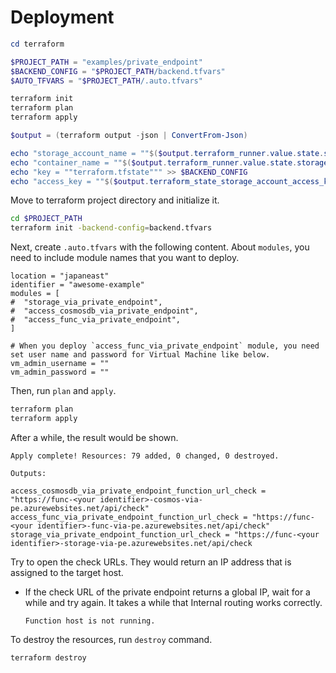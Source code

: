 # Deployment

```powershell
cd terraform

$PROJECT_PATH = "examples/private_endpoint"
$BACKEND_CONFIG = "$PROJECT_PATH/backend.tfvars"
$AUTO_TFVARS = "$PROJECT_PATH/.auto.tfvars"

terraform init
terraform plan
terraform apply

$output = (terraform output -json | ConvertFrom-Json)

echo "storage_account_name = ""$($output.terraform_runner.value.state.storage_account.name)""" >> $BACKEND_CONFIG
echo "container_name = ""$($output.terraform_runner.value.state.storage_account.container_name)""" >> $BACKEND_CONFIG
echo "key = ""terraform.tfstate""" >> $BACKEND_CONFIG
echo "access_key = ""$($output.terraform_state_storage_account_access_key)""" >> $BACKEND_CONFIG
```

Move to terraform project directory and initialize it.

```bash
cd $PROJECT_PATH
terraform init -backend-config=backend.tfvars
```

Next, create `.auto.tfvars` with the following content. About `modules`, you need to include module names that you want to deploy.

```hcl
location = "japaneast"
identifier = "awesome-example"
modules = [
#  "storage_via_private_endpoint",
#  "access_cosmosdb_via_private_endpoint",
#  "access_func_via_private_endpoint",
]

# When you deploy `access_func_via_private_endpoint` module, you need set user name and password for Virtual Machine like below.
vm_admin_username = ""
vm_admin_password = ""
```

Then, run `plan` and `apply`.

```bash
terraform plan
terraform apply
```

After a while, the result would be shown.

```
Apply complete! Resources: 79 added, 0 changed, 0 destroyed.

Outputs:

access_cosmosdb_via_private_endpoint_function_url_check = "https://func-<your identifier>-cosmos-via-pe.azurewebsites.net/api/check"
access_func_via_private_endpoint_function_url_check = "https://func-<your identifier>-func-via-pe.azurewebsites.net/api/check"
storage_via_private_endpoint_function_url_check = "https://func-<your identifier>-storage-via-pe.azurewebsites.net/api/check
```

Try to open the check URLs. They would return an IP address that is assigned to the target host.

- If the check URL of the private endpoint returns a global IP, wait for a while and try again. It takes a while that Internal routing works correctly.

  ```
  Function host is not running.
  ```

To destroy the resources, run `destroy` command.

```bash
terraform destroy
```